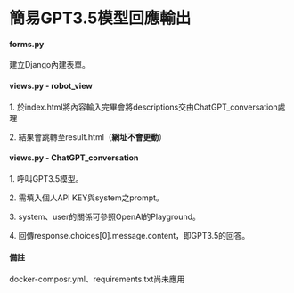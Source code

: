 # 簡易GPT3.5模型回應輸出
<h4>forms.py</h4>
<p>建立Django內建表單。</p>

<h4>views.py - robot_view</h4>
<p>1. 於index.html將內容輸入完畢會將descriptions交由ChatGPT_conversation處理</p>
<p>2. 結果會跳轉至result.html（<b>網址不會更動</b>）</p>

<h4>views.py - ChatGPT_conversation</h4>
<p>1. 呼叫GPT3.5模型。</p>
<p>2. 需填入個人API KEY與system之prompt。</p>
<p>3. system、user的關係可參照OpenAI的Playground。</p>
<p>4. 回傳response.choices[0].message.content，即GPT3.5的回答。</p>

<h4>備註</h4>
<p>docker-composr.yml、requirements.txt尚未應用</p>
